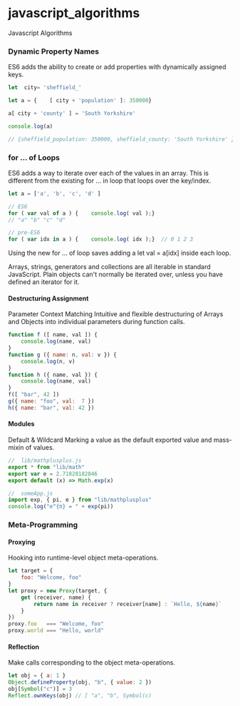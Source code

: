 # javascript_algorithms
Javascript Algorithms

### Dynamic Property Names
ES6 adds the ability to create or add properties with dynamically assigned keys.

```javascript
let  city= 'sheffield_'

let a = {    [ city + 'population' ]: 350000}

a[ city + 'county' ] = 'South Yorkshire'

console.log(a)

// {sheffield_population: 350000, sheffield_county: 'South Yorkshire' }
```

### for … of Loops
ES6 adds a way to iterate over each of the values in an array. This is different from the existing for ... in loop that loops over the key/index.

```javascript
let a = ['a', 'b', 'c', 'd' ]

// ES6 
for ( var val of a ) {    console.log( val );} 
// "a" "b" "c" "d"

// pre-ES6 
for ( var idx in a ) {    console.log( idx );}  // 0 1 2 3
```

Using the new for … of loop saves adding a let val = a[idx] inside each loop.

Arrays, strings, generators and collections are all iterable in standard JavaScript. Plain objects can't normally be iterated over, unless you have defined an iterator for it.

#### Destructuring Assignment
Parameter Context Matching
Intuitive and flexible destructuring of Arrays and Objects into individual parameters during function calls.

```javascript
function f ([ name, val ]) {
    console.log(name, val)
}
function g ({ name: n, val: v }) {
    console.log(n, v)
}
function h ({ name, val }) {
    console.log(name, val)
}
f([ "bar", 42 ])
g({ name: "foo", val:  7 })
h({ name: "bar", val: 42 })
```

#### Modules
Default & Wildcard
Marking a value as the default exported value and mass-mixin of values.


```javascript
//  lib/mathplusplus.js
export * from "lib/math"
export var e = 2.71828182846
export default (x) => Math.exp(x)

//  someApp.js
import exp, { pi, e } from "lib/mathplusplus"
console.log("e^{π} = " + exp(pi))
```

### Meta-Programming
#### Proxying
Hooking into runtime-level object meta-operations.
```js
let target = {
    foo: "Welcome, foo"
}
let proxy = new Proxy(target, {
    get (receiver, name) {
        return name in receiver ? receiver[name] : `Hello, ${name}`
    }
})
proxy.foo   === "Welcome, foo"
proxy.world === "Hello, world"
```

#### Reflection
Make calls corresponding to the object meta-operations.
```js
let obj = { a: 1 }
Object.defineProperty(obj, "b", { value: 2 })
obj[Symbol("c")] = 3
Reflect.ownKeys(obj) // [ "a", "b", Symbol(c)
```
